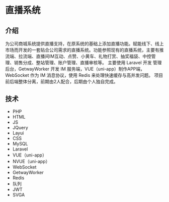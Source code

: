 # 直播系统

## 介绍

为公司商城系统提供直播支持，在原系统的基础上添加直播功能。赋能线下、线上市场而开发的一套贴合公司需求的直播系统。功能参照现有的直播系统，主要有推流端、拉流端、直播间IM互动、点赞、小黄车、礼物打赏、抽奖福袋、中控管理、销售分成、整站管理、账户管理、直播审核等。
主要使用 Laravel 开发 管理后台，GetwayWorker 开发 IM 服务端，VUE（uni-app）制作APP端， WebSocket 作为 IM 消息协议，使用 Redis 来处理快速缓存与高并发问题。
项目前后端整体分离，前期由2人配合，后期由个人独自完成。

## 技术

- PHP
- HTML
- JS
- JQuery
- Layui
- CSS
- MySQL
- Laravel
- VUE（uni-app）
- NVUE（uni-app）
- WebSocket
- GetwayWorker
- Redis
- 队列
- JWT
- SVGA